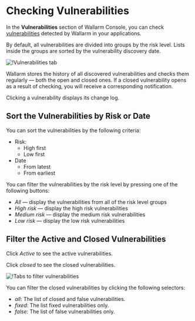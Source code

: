 [link-false-vulns]:     false-vuln.md

[img-check-vulns]:      ../../images/user-guides/vulnerabilities/check-vuln.png
[img-switch-vulns]:     ../../images/user-guides/vulnerabilities/switch-tab-status.png

[glossary-vulnerability]:       ../../glossary-en.md#vulnerability

# Checking Vulnerabilities

In the **Vulnerabilities** section of Wallarm Console, you can check [vulnerabilities][glossary-vulnerability] detected by Wallarm in your applications.

By default, all vulnerabilities are divided into groups by the risk level. Lists inside the groups are sorted by the vulnerability discovery date.

![!Vulnerabilities tab][img-check-vulns]

Wallarm stores the history of all discovered vulnerabilities and checks them regularly&nbsp;— both the open and closed ones. If a closed vulnerability opens as a result of checking, you will receive a corresponding notification.

Clicking a vulnerability displays its change log.

## Sort the Vulnerabilities by Risk or Date

You can sort the vulnerabilities by the following criteria:
*   Risk:
    *   High first
    *   Low first
*   Date
    *   From latest
    *   From earliest

You can filter the vulnerabilities by the risk level by pressing one of the following buttons:
*   *All* — display the vulnerabilities from all of the risk level groups
*   *High risk* — display the high risk vulnerabilities
*   *Medium risk* — display the medium risk vulnerabilities
*   *Low risk* — display the low risk vulnerabilities

## Filter the Active and Closed Vulnerabilities

Click *Active* to see the active vulnerabilities.

Click *closed* to see the closed vulnerabilities.

![!Tabs to filter vulnerabilities][img-switch-vulns]

You can filter the closed vulnerabilities by clicking the following selectors:

* *all*: The list of closed and false vulnerabilities.
* *fixed*: The list fixed vulnerabilities only.
* *false*: The list of false vulnerabilities only.
